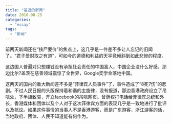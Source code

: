 ```yaml
---
title: "最近的新闻"
date: 2010-08-25
categories: 
  - "essay"
tags: 
  - "新闻"
---
```


前两天新闻还在“挟尸要价”的焦点上，这几乎是一件差不多让人忘记的旧闻了。“君子爱财取之有道”，可如今的道德和利益的天平竟倾斜到如此悲惨的程度。

这边国人普遍对只想赚钱没有承担社会责任的中国富人，中国企业没什么好感，那边比尔?盖茨在慈善领域震惊了全世界，Google奖学金落地中国。

这两天的国内的重大新闻差不多是“菲律宾人质事件”了，事件造成了“8死7伤”的悲剧。不过人民日报的头版保持着和谐的主旋律，没有报道，那边香港政府设立了吊唁处，下半旗致哀，开立facebook的吊唁网页。曾荫权打电话给菲律宾总统和外长，香港媒体和团体以及个人对于这次菲律宾方面的表现几乎是一致地进行了批评以及抗议。如果这件事情的当事人不是香港游客，而是广东游客，浙江游客的话，当地政府、团体、人民不知道能有何作为。

